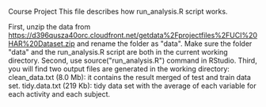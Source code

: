 Course Project
This file describes how run_analysis.R script works.

First, unzip the data from https://d396qusza40orc.cloudfront.net/getdata%2Fprojectfiles%2FUCI%20HAR%20Dataset.zip and rename the folder as "data".
Make sure the folder "data" and the run_analysis.R script are both in the current working directory.
Second, use source("run_analysis.R") command in RStudio.
Third, you will find two output files are generated in the working directory:
clean_data.txt (8.0 Mb): it contains the result merged of test and train data set.
tidy.data.txt (219 Kb):  tidy data set with the average of each variable for each activity and each subject.